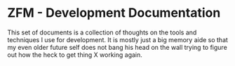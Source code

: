 # ZFM - Development Documentation

This set of documents is a collection of thoughts on the tools and 
techniques I use for development.  It is mostly just a big memory aide so 
that my even older future self does not bang his head on the wall trying to 
figure out how the heck to get thing X working again.
